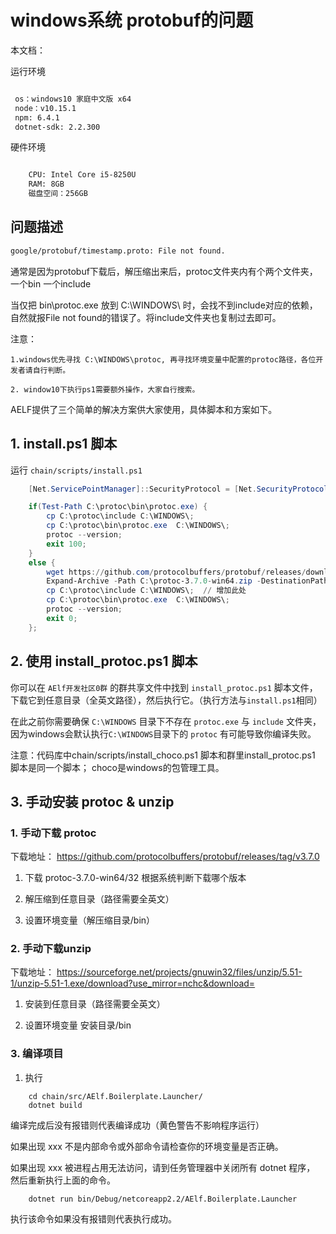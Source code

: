 # windows系统 protobuf的问题

本文档：

运行环境

```bash

 os：windows10 家庭中文版 x64
 node：v10.15.1
 npm: 6.4.1
 dotnet-sdk: 2.2.300
```

硬件环境

```bash

    CPU: Intel Core i5-8250U
    RAM: 8GB
    磁盘空间：256GB
```

## 问题描述

```bash
google/protobuf/timestamp.proto: File not found.
```

通常是因为protobuf下载后，解压缩出来后，protoc文件夹内有个两个文件夹，一个bin 一个include

当仅把 bin\protoc.exe 放到 C:\WINDOWS\ 时，会找不到include对应的依赖，自然就报File not found的错误了。将include文件夹也复制过去即可。

注意：

    1.windows优先寻找 C:\WINDOWS\protoc, 再寻找环境变量中配置的protoc路径，各位开发者请自行判断。

    2. window10下执行ps1需要额外操作，大家自行搜索。

AELF提供了三个简单的解决方案供大家使用，具体脚本和方案如下。

## 1. install.ps1 脚本

运行 ```chain/scripts/install.ps1```

<!-- *有开发者反馈运行脚本后编译找不到proto文件，你可以通过另外两种方式运行，详情见 ```手动安装 protoc & unzip``` ```使用 install_protoc.ps1 脚本``` -->

<!-- 如果你不想自己手动安装protoc 也不想重新下载新的脚本文件，那么你可以通过编辑 install.ps1 脚本文件来实现环境的搭建 -->

```ps1
    [Net.ServicePointManager]::SecurityProtocol = [Net.SecurityProtocolType]::Tls12

    if(Test-Path C:\protoc\bin\protoc.exe) {
        cp C:\protoc\include C:\WINDOWS\;
        cp C:\protoc\bin\protoc.exe  C:\WINDOWS\;
        protoc --version;
        exit 100;
    }
    else {
        wget https://github.com/protocolbuffers/protobuf/releases/download/v3.7.0/protoc-3.7.0-win64.zip -OutFile C:\protoc-3.7.0-win64.zip;
        Expand-Archive -Path C:\protoc-3.7.0-win64.zip -DestinationPath C:\protoc;
        cp C:\protoc\include C:\WINDOWS\;  // 增加此处
        cp C:\protoc\bin\protoc.exe  C:\WINDOWS\;
        protoc --version;
        exit 0;
    };
```

<!-- 然后删除掉```C:\WINDOWS\``` 目录下的 protoc.exe 重新执行脚本即可。 -->

## 2. 使用 install_protoc.ps1 脚本

你可以在 ```AElf开发社区0群``` 的群共享文件中找到 ```install_protoc.ps1``` 脚本文件，下载它到任意目录（全英文路径），然后执行它。（执行方法与```install.ps1```相同）

在此之前你需要确保 ```C:\WINDOWS``` 目录下不存在 ```protoc.exe``` 与 ```include``` 文件夹，因为windows会默认执行```C:\WINDOWS```目录下的 ```protoc``` 有可能导致你编译失败。

注意：代码库中chain/scripts/install_choco.ps1 脚本和群里install_protoc.ps1 脚本是同一个脚本； choco是windows的包管理工具。

## 3. 手动安装 protoc & unzip

### 1. 手动下载 protoc

下载地址： https://github.com/protocolbuffers/protobuf/releases/tag/v3.7.0

1. 下载 protoc-3.7.0-win64/32 根据系统判断下载哪个版本

2. 解压缩到任意目录（路径需要全英文）

3. 设置环境变量（解压缩目录/bin）

### 2. 手动下载unzip

下载地址： https://sourceforge.net/projects/gnuwin32/files/unzip/5.51-1/unzip-5.51-1.exe/download?use_mirror=nchc&download=

1. 安装到任意目录（路径需要全英文）

2. 设置环境变量 安装目录/bin

### 3. 编译项目

1. 执行

```shell
    cd chain/src/AElf.Boilerplate.Launcher/
    dotnet build
```

编译完成后没有报错则代表编译成功（黄色警告不影响程序运行）

如果出现 xxx 不是内部命令或外部命令请检查你的环境变量是否正确。

如果出现 xxx 被进程占用无法访问，请到任务管理器中关闭所有 dotnet 程序， 然后重新执行上面的命令。

```sell
    dotnet run bin/Debug/netcoreapp2.2/AElf.Boilerplate.Launcher
```

执行该命令如果没有报错则代表执行成功。